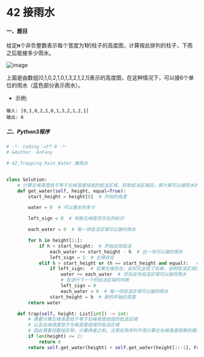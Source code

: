 #  42 接雨水

#### 一、题目

给定**n**个非负整数表示每个宽度为**1**的柱子的高度图，计算按此排列的柱子，下雨之后能接多少雨水。

![image](https://github.com/Anfany/LeetCode_Python3_Solution/blob/master/%E6%A0%88/42.jpg)

上面是由数组[0,1,0,2,1,0,1,3,2,1,2,1]表示的高度图，在这种情况下，可以接6个单位的雨水（蓝色部分表示雨水）。 

* 示例:
```
输入: [0,1,0,2,1,0,1,3,2,1,2,1]
输出: 6
```

##### 二、Python3程序
```python
# -*- coding：utf-8 -*-
# &Author  AnFany

# 42_Trapping_Rain_Water 接雨水


class Solution:
    # 计算左峰高度低于等于右峰高度组成的低洼区域，获取低洼区域后，再计算可以接雨水的多少
    def get_water(self, height, equal=True):
        start_height = height[0]  # 开始的高度

        water = 0  # 可以接水的多少

        left_sign = 0  # 判断左峰是否存在的标识

        each_water = 0  # 每一块低洼区域可以接的雨水

        for h in height[1:]:
            if h < start_height:  # 开始出现低洼
                each_water += start_height - h  # 这一块可以接的雨水
                left_sign = 1  # 左峰存在
            elif h > start_height or (h == start_height and equal):   # 防止重复计算
                if left_sign:  # 如果左峰存在，此时又出现了右峰，说明低洼区域已经形成
                    water += each_water  # 添加这块低洼区域可以接的雨水
                    # 在进行下一个的低洼区域的判断
                    left_sign = 0
                    each_water = 0  # 每一块低洼区域可以接的雨水
                start_height = h  # 新的开始的高度
        return water

    def trap(self, height: List[int]) -> int:
        # 需要计算左峰高度低于等于右峰高度组成的低洼区域
        # 以及右峰高度低于左峰高度组成的低洼区域
        # 因此需要将数组反转，计算两者之和，注意反转序列不用计算左右峰高度相等的情况，会计算重复
        if len(height) <= 2:
            return 0
        return self.get_water(height) + self.get_water(height[::-1], False)

```
